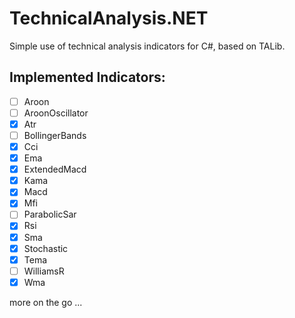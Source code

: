 # TechnicalAnalysis.NET
Simple use of technical analysis indicators for C#, based on TALib. 

## Implemented Indicators:
 - [ ] Aroon
 - [ ] AroonOscillator
 - [x] Atr 
 - [ ] BollingerBands
 - [x] Cci
 - [x] Ema
 - [x] ExtendedMacd
 - [x] Kama
 - [x] Macd
 - [x] Mfi
 - [ ] ParabolicSar
 - [x] Rsi
 - [x] Sma
 - [x] Stochastic
 - [x] Tema
 - [ ] WilliamsR
 - [x] Wma
 
 more on the go ...
